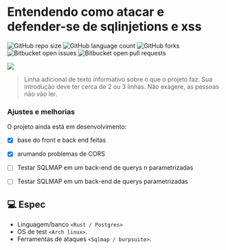 # Entendendo como atacar e defender-se de sqlinjetions e xss


![GitHub repo size](https://img.shields.io/github/repo-size/iuricode/README-template?style=for-the-badge)
![GitHub language count](https://img.shields.io/github/languages/count/iuricode/README-template?style=for-the-badge)
![GitHub forks](https://img.shields.io/github/forks/iuricode/README-template?style=for-the-badge)
![Bitbucket open issues](https://img.shields.io/bitbucket/issues/iuricode/README-template?style=for-the-badge)
![Bitbucket open pull requests](https://img.shields.io/bitbucket/pr-raw/iuricode/README-template?style=for-the-badge)

<img src="https://i.pinimg.com/236x/71/01/32/710132864d55b26c57f4a059cf1976f9.jpg">

> Linha adicional de texto informativo sobre o que o projeto faz. Sua introdução deve ter cerca de 2 ou 3 linhas. Não exagere, as pessoas não vão ler.

### Ajustes e melhorias

O projeto ainda está em desenvolvimento:

- [x] base do front e back end feitas
- [x] arumando problemas de CORS
- [ ] Testar SQLMAP em um back-end de querys n parametrizadas
- [ ] Testar SQLMAP em um back-end de querys parametrizadas  


## 💻 Espec

- Linguagem/banco `<Rust / Postgres>`
- OS de test `<Arch linux>`.
- Ferramentas de ataques `<Sqlmap / burpsuite>`.





